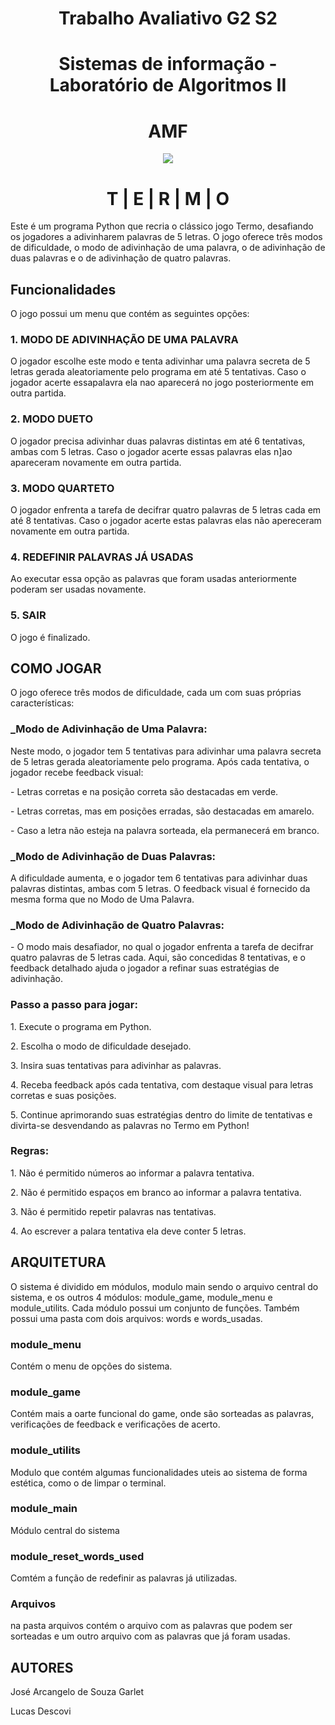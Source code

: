 <h1 align="center">Trabalho Avaliativo G2  S2</h1>
<h1 align="center">Sistemas de informação - Laboratório de Algoritmos II</h1>
<h1 align="center">AMF</h1>

<p align="center">
  <img  src="https://s3.dualstack.us-east-2.amazonaws.com/pythondotorg-assets/media/community/logos/python-logo-only.png">
</p>

<h1 align="center">T | E | R | M | O</h1>

<p>Este é um programa Python que recria o clássico jogo Termo, desafiando os jogadores a adivinharem palavras de 5 letras. O jogo oferece três modos de dificuldade, o modo de adivinhação de uma palavra, o de adivinhação de duas palavras e o de adivinhação de quatro palavras.</p>

<h2 align="justify">Funcionalidades</h2>

<p>O jogo possui um menu que contém as seguintes opções: </p>

<h3 align="justify">1.  MODO DE ADIVINHAÇÃO DE UMA PALAVRA</h3>
<p>O jogador escolhe este modo e tenta adivinhar uma palavra secreta de 5 letras gerada aleatoriamente pelo programa em até 5 tentativas. Caso o jogador acerte essapalavra ela nao aparecerá no jogo posteriormente em outra partida.</p>

<h3 align="justify">2. MODO DUETO</h3>
<p>O jogador precisa adivinhar duas palavras distintas em até 6 tentativas, ambas com 5 letras. Caso o jogador acerte essas palavras elas n]ao apareceram novamente em outra partida.</p>

<h3 align="justify">3. MODO QUARTETO</h3>
<p> O jogador enfrenta a tarefa de decifrar quatro palavras de 5 letras cada em até 8 tentativas. Caso o jogador acerte estas palavras elas não apereceram novamente em outra partida.</p>

<h3 align="justify">4. REDEFINIR PALAVRAS JÁ USADAS</h3>
<p>Ao executar essa opção as palavras que foram usadas anteriormente poderam ser usadas novamente.</p>

<h3 align="justify">5. SAIR</h3>
<p>O jogo é finalizado.</p>

<h2 align="justify">COMO JOGAR</h2>
<p>O jogo oferece três modos de dificuldade, cada um com suas próprias características:</p>

<h3 align="justify">_Modo de Adivinhação de Uma Palavra: </h3>
<p> Neste modo, o jogador tem 5 tentativas para adivinhar uma palavra secreta de 5 letras gerada aleatoriamente pelo programa. Após cada tentativa, o jogador recebe feedback visual:</p>
<p> - Letras corretas e na posição correta são destacadas em verde.</p>
<p> - Letras corretas, mas em posições erradas, são destacadas em amarelo.</p>
<p> - Caso a letra não esteja na palavra sorteada, ela permanecerá em branco.</p>

<h3 align="justify">_Modo de Adivinhação de Duas Palavras:  </h3>
<p>  A dificuldade aumenta, e o jogador tem 6 tentativas para adivinhar duas palavras distintas, ambas com 5 letras. O feedback visual é fornecido da mesma forma que no Modo de Uma Palavra.</p>

<h3 align="justify">_Modo de Adivinhação de Quatro Palavras: </h3>
<p> - O modo mais desafiador, no qual o jogador enfrenta a tarefa de decifrar quatro palavras de 5 letras cada. Aqui, são concedidas 8 tentativas, e o feedback detalhado ajuda o jogador a refinar suas estratégias de adivinhação.</p>

<h3 align="justify">Passo a passo para jogar:</h3>
<p>1. Execute o programa em Python.</p>
<p>2. Escolha o modo de dificuldade desejado.</p>
<p>3. Insira suas tentativas para adivinhar as palavras.</p>
<p>4. Receba feedback após cada tentativa, com destaque visual para letras corretas e suas posições.</p>
<p>5. Continue aprimorando suas estratégias dentro do limite de tentativas e divirta-se desvendando as palavras no Termo em Python!</p>

<h3 align="justify">Regras:</h3>
<p>1. Não é permitido números ao informar a palavra tentativa.</p>
<p>2. Não é permitido espaços em branco ao informar a palavra tentativa.</p>
<p>3. Não é permitido repetir palavras nas tentativas.</p>
<p>4. Ao escrever a palara tentativa ela deve conter 5 letras.</p>


<h2 align="justify">ARQUITETURA</h2>

<p> O sistema é dividido em módulos, modulo main sendo o arquivo central do sistema, e os outros 4 módulos: module_game, module_menu e module_utilits. Cada módulo possui um conjunto de funções. Também possui uma pasta com dois arquivos: words e words_usadas.</p>

<h3>module_menu</h3>
<p>Contém o menu de opções do sistema.</p>

<h3>module_game</h3>
<p>Contém mais a oarte funcional do game, onde são sorteadas as palavras, verificações de feedback e verificações de acerto.</p>

<h3>module_utilits</h3>
<p>Modulo que contém algumas funcionalidades uteis ao sistema de forma estética, como o de limpar o terminal.</p>

<h3>module_main</h3>
<p>Módulo central do sistema</p>

<h3>module_reset_words_used</h3>
<p>Comtém a função de redefinir as palavras já utilizadas.</p>

<h3>Arquivos</h3>
<p>na pasta arquivos contém o arquivo com as palavras que podem ser sorteadas e um outro arquivo com as palavras que já foram usadas.</p>

<h2 align="justify">AUTORES</h2>
<p>José Arcangelo de Souza Garlet</p>
<p>Lucas Descovi</p>
